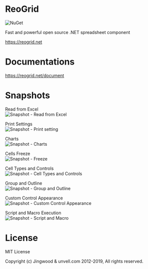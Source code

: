 # ReoGrid

![NuGet](https://img.shields.io/nuget/v/unvell.ReoGrid.DLL.svg)

Fast and powerful open source .NET spreadsheet component

https://reogrid.net

# Documentations

https://reogrid.net/document

# Snapshots

Read from Excel<br />
![Snapshot - Read from Excel](https://raw.githubusercontent.com/unvell/ReoGrid/master/Snapshots/02.png)

Print Settings<br />
![Snapshot - Print setting](https://raw.githubusercontent.com/unvell/ReoGrid/master/Snapshots/01_2.png)

Charts<br />
![Snapshot - Charts](https://raw.githubusercontent.com/unvell/ReoGrid/master/Snapshots/276.png)

Cells Freeze<br />
![Snapshot - Freeze](https://raw.githubusercontent.com/unvell/ReoGrid/master/Snapshots/08.png)

Cell Types and Controls<br />
![Snapshot - Cell Types and Controls](https://raw.githubusercontent.com/unvell/ReoGrid/master/Snapshots/62.png)

Group and Outline<br />
![Snapshot - Group and Outline](https://raw.githubusercontent.com/unvell/ReoGrid/master/Snapshots/61.png)

Custom Control Appearance<br />
![Snapshot - Custom Control Appearance](https://raw.githubusercontent.com/unvell/ReoGrid/master/Snapshots/21.png)

Script and Macro Execution<br />
![Snapshot - Script and Macro](https://raw.githubusercontent.com/unvell/ReoGrid/master/Snapshots/27.png)

# License

MIT License

Copyright (c) Jingwood & unvell.com 2012-2019, All rights reserved.

